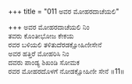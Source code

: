 +++
title = "011 ಅವರ ಮೋಹರದಾಚೆಯಲಿ"

+++
ಅವರ ಮೋಹರದಾಚೆಯಲಿ ನಿಂ  
ತವರು ಕೊಂತೀಭೋಜ ಕೇಕಯ  
ರವರ ಬಳಿಯಲಿ ತಳಿತುದೆರಡಕ್ಷೋಹಿಣೀಸೇನೆ  
ಅವರ ಹತ್ತಿರೆ ಮೋಹರಿಸಿ ನಿಂ  
ದವರು ಪಾಂಡ್ಯ ಶಿಖಂಡಿ ಸೋಮಕ  
ರವರ ಮೋಹರದೊಳಗೆ ನೋಡಕ್ಷೋಹಿಣೀ ಸೇನೆ    ॥11॥